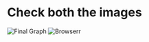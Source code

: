 # Check both the images

![Final Graph](https://github.com/user-attachments/assets/df5c53e6-1894-468b-b819-dd0dc42da0b8)
![Browserr](https://github.com/user-attachments/assets/bc688956-ad67-4154-8fe9-945bf527f3e9)

